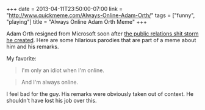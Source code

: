 +++
date = 2013-04-11T23:50:00-07:00
link = "http://www.quickmeme.com/Always-Online-Adam-Orth/"
tags = ["funny", "playing"]
title = "Always Online Adam Orth Meme"
+++

Adam Orth resigned from Microsoft soon after [the public relations shit storm he created](https://arstechnica.com/gaming/2013/04/adam-always-online-orth-no-longer-employed-at-microsoft/). Here are some hilarious parodies that are part of a meme about him and his remarks.

My favorite:

>I'm only an idiot when I'm online.

>And I'm always online.

I feel bad for the guy. His remarks were obviously taken out of context. He shouldn't have lost his job over this.
